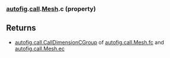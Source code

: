 ### [autofig](autofig.md).[call](autofig.call.md).[Mesh](autofig.call.Mesh.md).c (property)




Returns
---------
* [autofig.call.CallDimensionCGroup](autofig.call.CallDimensionCGroup.md) of [autofig.call.Mesh.fc](autofig.call.Mesh.fc.md) and
    [autofig.call.Mesh.ec](autofig.call.Mesh.ec.md)

